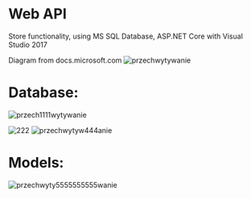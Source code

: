 # Web API
Store functionality, using MS SQL Database, ASP.NET Core with Visual Studio 2017

Diagram from docs.microsoft.com
![przechwytywanie](https://user-images.githubusercontent.com/30668073/46141936-a9b4b080-c255-11e8-93bf-3c283f2ec737.PNG)

# Database:
![przech1111wytywanie](https://user-images.githubusercontent.com/30668073/46141946-ade0ce00-c255-11e8-8f06-dc1a4470cd7e.PNG)

![222](https://user-images.githubusercontent.com/30668073/46141960-b46f4580-c255-11e8-8ce4-c85063c63c31.PNG)
![przechwytyw444anie](https://user-images.githubusercontent.com/30668073/46141961-b76a3600-c255-11e8-9c2d-fef6c4cff56f.PNG)
# Models:
![przechwyty5555555555wanie](https://user-images.githubusercontent.com/30668073/46141966-b9cc9000-c255-11e8-8b93-0aafb714af55.PNG)

